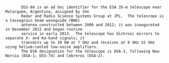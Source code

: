 
           DSS-84 is an ad hoc identifier for the ESA 35-m telescope near Malarguee, Argentina, assigned by the
           Radar and Radio Science Systems Group at JPL.  The telescope is a Cassegrain beam waveguide (BWG) 
           antenna constructed between 2009 and 2012; it was inaugurated in December 2012 and began routine 
           service in early 2013.  The telescope has dichroic mirrors to separate X- and Ka-band signals; it 
           transmits up to 20 kW at 7 GHz and receives at 8 GHz 32 GHz using helium-cooled low-noise amplifiers.
           The ESA designation for the telescope is DSA-3, following New Norcia (DSA-1; DSS-74) and Cebreros (DSA-2).
        